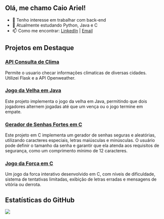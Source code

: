 ## Olá, me chamo Caio Ariel!

- 🔭 Tenho interesse em trabalhar com back-end
- 🌱 Atualmente estudando Python, Java e C
- 📫 Como me encontrar: [LinkedIn](https://www.linkedin.com/in/caio-ariel-693201281/) | [Email](caio.ariel@outlook.com)

## Projetos em Destaque

### [API Consulta de Clima](https://github.com/caiosaraiv1/api-consultaclima)
Permite o usuario checar informações climaticas de diversas cidades. Utilizei Flask e a API Openweather.

### [Jogo da Velha em Java](https://github.com/caiosaraiv1/jogo-da-velha-java)
Este projeto implementa o jogo da velha em Java, permitindo que dois jogadores alternem jogadas até que um vença ou o jogo termine em empate.

### [Gerador de Senhas Fortes em C](https://github.com/caiosaraiv1/gerador-de-senha)
Este projeto em C implementa um gerador de senhas seguras e aleatórias, utilizando caracteres especiais, letras maiúsculas e minúsculas. O usuário pode definir o tamanho da senha e garantir que ela atenda aos requisitos de segurança, como um comprimento mínimo de 12 caracteres.

### [Jogo da Forca em C](https://github.com/caiosaraiv1/jogo-da-forca-c)
Um jogo da forca interativo desenvolvido em C, com níveis de dificuldade, sistema de tentativas limitadas, exibição de letras erradas e mensagens de vitória ou derrota.


## Estatísticas do GitHub

<picture>
  <source
    srcset="https://github-readme-streak-stats.herokuapp.com/?user=caiosaraiv1&theme=dark"
    media="(prefers-color-scheme: dark)"
  />
  <source
    srcset="https://github-readme-streak-stats.herokuapp.com/?user=caiosaraiv1"
    media="(prefers-color-scheme: light), (prefers-color-scheme: no-preference)"
  />
  <img src="https://github-readme-streak-stats.herokuapp.com/?user=caiosaraiv1" />
</picture>
